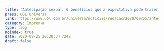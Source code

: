 ```yaml
---
title: 'Antecipação sexual: 6 benefícios que a expectativa pode trazer ao sexo'
press: UOL Universa
link: https://www.uol.com.br/universa/noticias/redacao/2020/09/05/antecipacao-sexual-6-beneficios-que-a-expectativa-pode-trazer-ao-sexo.htm
category: Imprensa
type: blog
noindex: true
date: 2020-09-25T20:38:34.724Z
draft: false
---
```


